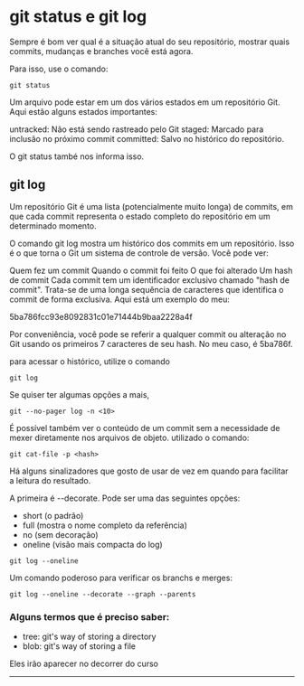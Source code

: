 # git status e git log

Sempre é bom ver qual é a situação atual do seu repositório, mostrar quais commits, mudanças e branches você está agora.

Para isso, use o comando:

```
git status
```

Um arquivo pode estar em um dos vários estados em um repositório Git. Aqui estão alguns estados importantes:

untracked: Não está sendo rastreado pelo Git
staged: Marcado para inclusão no próximo commit
committed: Salvo no histórico do repositório.

O git status també nos informa isso.

## git log

Um repositório Git é uma lista (potencialmente muito longa) de commits, em que cada commit representa o estado completo do repositório em um determinado momento.

O comando git log mostra um histórico dos commits em um repositório. Isso é o que torna o Git um sistema de controle de versão. Você pode ver:

Quem fez um commit
Quando o commit foi feito
O que foi alterado
Um hash de commit
Cada commit tem um identificador exclusivo chamado "hash de commit". Trata-se de uma longa sequência de caracteres que identifica o commit de forma exclusiva. Aqui está um exemplo do meu:

5ba786fcc93e8092831c01e71444b9baa2228a4f

Por conveniência, você pode se referir a qualquer commit ou alteração no Git usando os primeiros 7 caracteres de seu hash. No meu caso, é 5ba786f.

para acessar o histórico, utilize o comando

```
git log
```

Se quiser ter algumas opções a mais, 

```
git --no-pager log -n <10>
```

É possível também ver o conteúdo de um commit sem a necessidade de mexer diretamente nos arquivos de objeto. utilizado o comando:

```
git cat-file -p <hash> 
```

Há alguns sinalizadores que gosto de usar de vez em quando para facilitar a leitura do resultado.

A primeira é --decorate. Pode ser uma das seguintes opções:

- short (o padrão)
- full (mostra o nome completo da referência)
- no (sem decoração)
- oneline (visão mais compacta do log)

```
git log --oneline
```

Um comando poderoso para verificar os branchs e merges:

```
git log --oneline --decorate --graph --parents
```




### Alguns termos que é preciso saber:

- tree: git's way of storing a directory
- blob: git's way of storing a file

Eles irão aparecer no decorrer do curso

---
